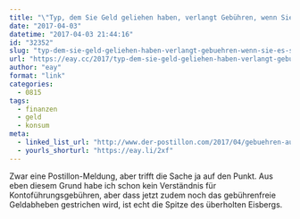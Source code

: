 ```yaml
---
title: "\"Typ, dem Sie Geld geliehen haben, verlangt Gebühren, wenn Sie es sich zurückholen\""
date: "2017-04-03"
datetime: "2017-04-03 21:44:16"
id: "32352"
slug: "typ-dem-sie-geld-geliehen-haben-verlangt-gebuehren-wenn-sie-es-sich-zurueckholen"
url: "https://eay.cc/2017/typ-dem-sie-geld-geliehen-haben-verlangt-gebuehren-wenn-sie-es-sich-zurueckholen/"
author: "eay"
format: "link"
categories:
  - 0815
tags:
  - finanzen
  - geld
  - konsum
meta:
  - linked_list_url: "http://www.der-postillon.com/2017/04/gebuehren-auf-geldabheben.html"
  - yourls_shorturl: "https://eay.li/2xf"
---
```


Zwar eine Postillon-Meldung, aber trifft die Sache ja auf den Punkt. Aus eben diesem Grund habe ich schon kein Verständnis für Kontoführungsgebühren, aber dass jetzt zudem noch das gebührenfreie Geldabheben gestrichen wird, ist echt die Spitze des überholten Eisbergs.
